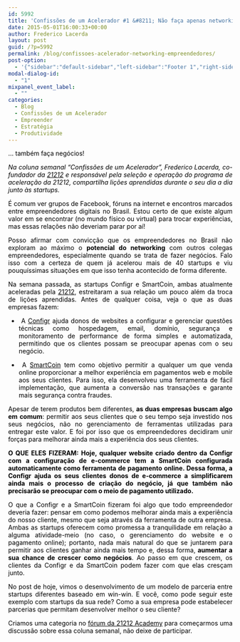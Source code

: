 ```yaml
---
id: 5992
title: 'Confissões de um Acelerador #1 &#8211; Não faça apenas networking com outros empreendedores&#8230;'
date: 2015-05-01T16:00:33+00:00
author: Frederico Lacerda
layout: post
guid: /?p=5992
permalink: /blog/confissoes-acelerador-networking-empreendedores/
post-option:
  - '{"sidebar":"default-sidebar","left-sidebar":"Footer 1","right-sidebar":"Footer 1","page-title":"","page-caption":""}'
modal-dialog-id:
  - "1"
mixpanel_event_label:
  - ""
categories:
  - Blog
  - Confissões de um Acelerador
  - Empreender
  - Estratégia
  - Produtividade
---
```

<p style="text-align: justify;">
  <span style="color: #000000;">… também faça negócios!</span>
</p>

<p style="text-align: justify;">
  <span style="color: #000000;"><i>Na coluna semanal “Confissões de um Acelerador&#8221;, Frederico Lacerda, co-fundador da <a style="color: #000000;" href="http://21212.com">21212</a> e responsável pela seleção e operação do programa de aceleração da 21212, compartilha lições aprendidas durante o seu dia a dia junto às startups.</i></span>
</p>

<p style="text-align: justify;">
  <span style="color: #000000;">É comum ver grupos de Facebook, fóruns na internet e encontros marcados entre empreendedores digitais no Brasil. Estou certo de que existe algum valor em se encontrar (no mundo físico ou virtual) para trocar experiências, mas essas relações não deveriam parar por aí!</span>
</p>

<p style="text-align: justify;">
  <span style="color: #000000;">Posso afirmar com convicção que os empreendedores no Brasil não exploram ao máximo o <b>potencial do networking</b> com outros colegas empreendedores, especialmente quando se trata de fazer negócios. Falo isso com a certeza de quem já acelerou mais de 40 startups e viu pouquíssimas situações em que isso tenha acontecido de forma diferente.</span>
</p>

<p style="text-align: justify;">
  <span style="color: #000000;">Na semana passada, as startups Configr e SmartCoin, ambas atualmente aceleradas pela <a style="color: #000000;" href="http://21212.com">21212</a>, estreitaram a sua relação um pouco além da troca de lições aprendidas. Antes de qualquer coisa, veja o que as duas empresas fazem:</span>
</p>

<ul style="text-align: justify;">
  <li>
    <span style="color: #000000;"> A <a style="color: #000000;" href="https://configr.com/">Configr</a> ajuda donos de websites a configurar e gerenciar questões técnicas como hospedagem, email, domínio, segurança e monitoramento de performance de forma simples e automatizada, permitindo que os clientes possam se preocupar apenas com o seu negócio.</span>
  </li>
</ul>

<ul style="text-align: justify;">
  <li>
    <span style="color: #000000;"> A <a style="color: #000000;" href="https://smartcoin.com.br/">SmartCoin</a> tem como objetivo permitir a qualquer um que venda online proporcionar a melhor experiência em pagamentos web e mobile aos seus clientes. Para isso, ela desenvolveu uma ferramenta de fácil implementação, que aumenta a conversão nas transações e garante mais segurança contra fraudes.</span>
  </li>
</ul>

<p style="text-align: justify;">
  <span style="color: #000000;">Apesar de terem produtos bem diferentes, <b>as duas empresas buscam algo em comum</b>: permitir aos seus clientes que o seu tempo seja investido nos seus negócios, não no gerenciamento de ferramentas utilizadas para entregar este valor. E foi por isso que os empreendedores decidiram unir forças para melhorar ainda mais a experiência dos seus clientes.</span>
</p>

<p style="text-align: justify;">
  <span style="color: #000000;"><b>O QUE ELES FIZERAM: Hoje, qualquer website criado dentro da Configr com a configuração de e-commerce tem a SmartCoin configurada automaticamente como ferramenta de pagamento online. Dessa forma, a Configr ajuda os seus clientes donos de e-commerce a simplificarem ainda mais o processo de criação do negócio, já que também não precisarão se preocupar com o meio de pagamento utilizado.</b></span>
</p>

<p style="text-align: justify;">
  <span style="color: #000000;">O que a Configr e a SmartCoin fizeram foi algo que todo empreendedor deveria fazer: pensar em como podemos melhorar ainda mais a experiência do nosso cliente, mesmo que seja através da ferramenta de outra empresa. Ambas as startups oferecem como promessa a tranquilidade em relação a alguma atividade-meio (no caso, o gerenciamento do website e o pagamento online); portanto, nada mais natural do que se juntarem para permitir aos clientes ganhar ainda mais tempo e, dessa forma, <b>aumentar a sua chance de crescer como negócios</b>. Ao passo em que crescem, os clientes da Configr e da SmartCoin podem fazer com que elas cresçam junto.</span>
</p>

<p style="text-align: justify;">
  <span style="color: #000000;">No post de hoje, vimos o desenvolvimento de um modelo de parceria entre startups diferentes baseado em win-win. E você, como pode seguir este exemplo com startups da sua rede? Como a sua empresa pode estabelecer parcerias que permitam desenvolver melhor o seu cliente?</span>
</p>

<p style="text-align: justify;">
  <span style="color: #000000;">Criamos uma categoria no <a style="color: #000000;" href="http://forum-academy.21212.com/c/confissoes-de-um-acelerador">fórum da 21212 Academy</a> para começarmos uma discussão sobre essa coluna semanal, não deixe de participar.</span>
</p>

<p style="text-align: justify;">